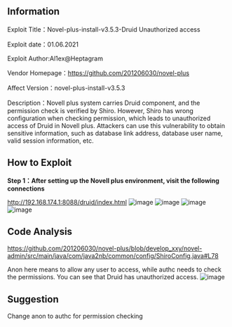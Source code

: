 ## Information
Exploit Title：Novel-plus-install-v3.5.3-Druid Unauthorized access

Exploit date：01.06.2021

Exploit Author:Al1ex@Heptagram

Vendor Homepage：https://github.com/201206030/novel-plus

Affect Version：novel-plus-install-v3.5.3

Description：Novell plus system carries Druid component, and the permission check is verified by Shiro. However, Shiro has wrong configuration when checking permission, which leads to unauthorized access of Druid in Novell plus. Attackers can use this vulnerability to obtain sensitive information, such as database link address, database user name, valid session information, etc.


## How to Exploit

**Step 1：After setting up the Novell plus environment, visit the following connections**

http://192.168.174.1:8088/druid/index.html
![image](https://user-images.githubusercontent.com/38161463/120259784-22058680-c2c7-11eb-8231-7af75e3430af.png)
![image](https://user-images.githubusercontent.com/38161463/120259824-38abdd80-c2c7-11eb-823d-a521c6009464.png)
![image](https://user-images.githubusercontent.com/38161463/120259794-2af65800-c2c7-11eb-9f79-c08d48c537fe.png)
![image](https://user-images.githubusercontent.com/38161463/120259806-32b5fc80-c2c7-11eb-872b-6e9d1e48dea9.png)

## Code Analysis

https://github.com/201206030/novel-plus/blob/develop_xxy/novel-admin/src/main/java/com/java2nb/common/config/ShiroConfig.java#L78

Anon here means to allow any user to access, while authc needs to check the permissions. You can see that Druid has unauthorized access.
![image](https://user-images.githubusercontent.com/38161463/120259901-65f88b80-c2c7-11eb-9274-04d675c4ed9a.png)

## Suggestion

Change anon to authc for permission checking
